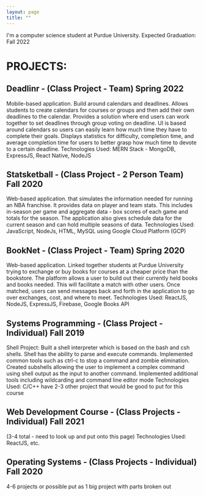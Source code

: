 ```yaml
---
layout: page
title: ""
---
```

I'm a computer science student at Purdue University. Expected Graduation: Fall 2022

# PROJECTS:
## Deadlinr - (Class Project - Team)	Spring 2022

Mobile-based application. Build around calendars and deadlines. Allows students to create calendars for courses or groups and then add their own deadlines to the calendar. Provides a solution where end users can work together to set deadlines through group voting on deadline. UI is based around calendars so users can easily learn how much time they have to complete their goals. Displays statistics for difficulty, completion time, and average completion time for users to better grasp how much time to devote to a certain deadline.
Technologies Used: MERN Stack - MongoDB, ExpressJS, React Native, NodeJS

## Statsketball - (Class Project - 2 Person Team)	Fall 2020

Web-based application. that simulates the information needed for running an NBA franchise. It provides data on player and team stats. This includes in-season per game and aggregate data - box scores of each game and totals for the season. The application also gives schedule data for the current season and can hold multiple seasons of data.
Technologies Used: JavaScript, NodeJs, HTML, MySQL using Google Cloud Platform (GCP)

## BookNet - (Class Project - Team) Spring 2020

Web-based application. Linked together students at Purdue University trying to exchange or buy books for courses at a cheaper price than the bookstore. The platform allows a user to build out their currently held books and books needed. This will facilitate a match with other users. Once matched, users can send messages back and forth in the application to go over exchanges, cost, and where to meet.
Technologies Used: ReactJS, NodeJS, ExpressJS, Firebase, Google Books API

## Systems Programming - (Class Project - Individual)	Fall 2019
Shell Project:
Built a shell interpreter which is based on the bash and csh shells. Shell has the ability to parse and execute commands. Implemented common tools such as ctrl-c to stop a command and zombie elimination. Created subshells allowing the user to implement a complex command using shell output as the input to another command. Implemented additional tools including wildcarding and command line editor mode
Technologies Used: C/C++
have 2-3 other project that would be good to put for this course



## Web Development Course - (Class Projects - Individual) Fall 2021
(3-4 total - need to look up and put onto this page)
Technologies Used: ReactJS, etc.

## Operating Systems - (Class Projects - Individual) Fall 2020
4-6 projects or possible put as 1 big project with parts broken out

